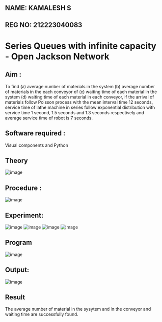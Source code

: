 ## NAME: KAMALESH S
## REG NO: 212223040083

# Series Queues with infinite capacity - Open Jackson Network

## Aim :
To find (a) average number of materials in the system (b) average number of materials in the each conveyor of (c) waiting time of each material in the system (d) waiting time of each material in each conveyor, if the arrival  of materials follow Poisson process with the mean interval time 12 seconds, service time of  lathe machine in series follow exponential distribution  with service time  1 second, 1.5 seconds and 1.3 seconds respectively and average service time of robot is 7 seconds.

## Software required :
Visual components and Python

## Theory

![image](https://user-images.githubusercontent.com/103921593/203239736-7b81f599-71a8-4ae7-b63e-5d98acd9ea54.png)


## Procedure :

![image](https://user-images.githubusercontent.com/103921593/203239789-bc870dce-6727-487b-a0e2-4fc3f5114889.png)


## Experiment:
![image](https://github.com/kaviya546/Open-Jacson-Networks/assets/150368823/3abdd701-f666-41b5-b59a-c7f066ffab2d)
![image](https://github.com/kaviya546/Open-Jacson-Networks/assets/150368823/37ed905f-d6c8-4b1e-9017-581649824698)
![image](https://github.com/kaviya546/Open-Jacson-Networks/assets/150368823/277c198b-0afa-4e38-bce4-7e053fdb02eb)
![image](https://github.com/kaviya546/Open-Jacson-Networks/assets/150368823/d3469a84-8747-4503-bb17-ae472f49996d)

## Program
![image](https://github.com/kaviya546/Open-Jacson-Networks/assets/150368823/6b9556e2-a5a2-4f72-96c5-7ce0384b1543)


## Output:

![image](https://github.com/kaviya546/Open-Jacson-Networks/assets/150368823/50a6d00f-4a73-49b9-b6e5-a24f1f4f6c3e)

## Result
The average number of material in the sysytem and in the conveyor and waiting time are successfully found.
